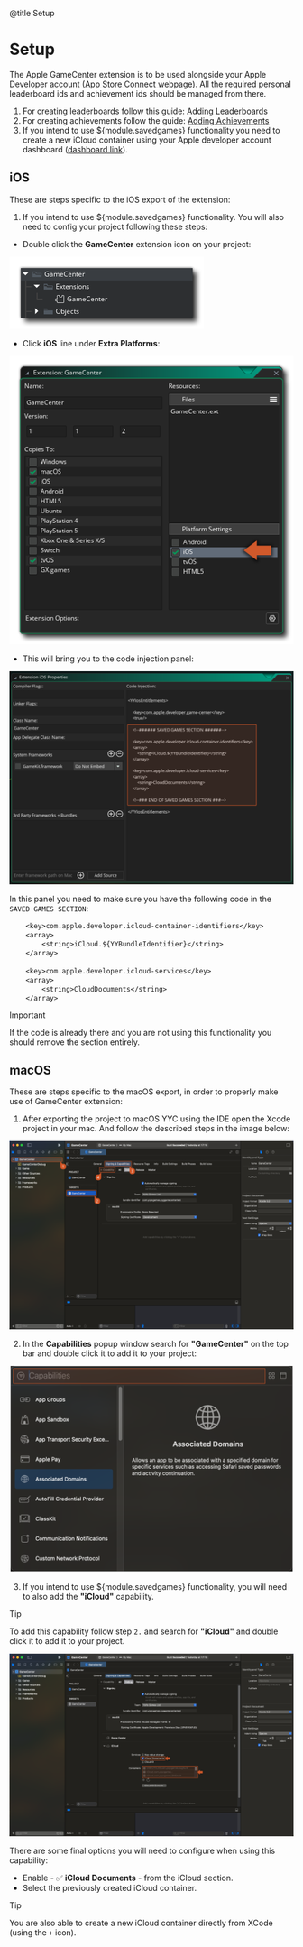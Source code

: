 @title Setup

# Setup

The Apple GameCenter extension is to be used alongside your Apple Developer account ([App Store Connect webpage](https://appstoreconnect.apple.com/)). All the required personal leaderboard ids and achievement ids should be managed from there.

1. For creating leaderboards follow this guide: [Adding Leaderboards](https://developer.apple.com/help/app-store-connect/configure-game-center/configure-leaderboards)
2. For creating achievements follow the guide: [Adding Achievements](https://developer.apple.com/help/app-store-connect/configure-game-center/configure-achievements)
3. If you intend to use ${module.savedgames} functionality you need to create a new iCloud container using your Apple developer account dashboard ([dashboard link](https://icloud.developer.apple.com/dashboard/)).


## iOS

These are steps specific to the iOS export of the extension:

1. If you intend to use ${module.savedgames} functionality. You will also need to config your project following these steps:

  - Double click the **GameCenter** extension icon on your project: 

  ![Asset Browser Extension](assets/images/GameCenter_AssetBrowser_extension.png)

  - Click **iOS** line under **Extra Platforms**:

  ![Asset Browser Extension](assets/images/GameCenter_Platform_Settings.png)
  
  - This will bring you to the code injection panel: 

  ![Asset Browser Extension](assets/images/gamecenter_ios_codeinjection.png)
  
  In this panel you need to make sure you have the following code in the `SAVED GAMES SECTION`:

```gml
	<key>com.apple.developer.icloud-container-identifiers</key>
	<array>
		<string>iCloud.${YYBundleIdentifier}</string>
	</array>

	<key>com.apple.developer.icloud-services</key>
	<array>
		<string>CloudDocuments</string>
	</array>
```

> [!IMPORTANT]
> If the code is already there and you are not using this functionality you should remove the section entirely.

## macOS

These are steps specific to the macOS export, in order to properly make use of GameCenter extension:

1. After exporting the project to macOS YYC using the IDE open the Xcode project in your mac. And follow the described steps in the image below:

  ![Asset Browser Extension](assets/images/gamecenter_macos_config1.png)

2. In the **Capabilities** popup window search for **"GameCenter"** on the top bar and double click it to add it to your project:

  ![Asset Browser Extension](assets/images/gamecenter_macos_config2.png)

3. If you intend to use ${module.savedgames} functionality, you will need to also add the **"iCloud"** capability.

> [!TIP]
> To add this capability follow step `2.` and search for **"iCloud"** and double click it to add it to your project.

  ![Asset Browser Extension](assets/images/gamecenter_macos_config3.png)

There are some final options you will need to configure when using this capability:

   * Enable - ✅ **iCloud Documents** - from the iCloud section.
   * Select the previously created iCloud container.
  
> [!TIP]
> You are also able to create a new iCloud container directly from XCode (using the `+` icon).